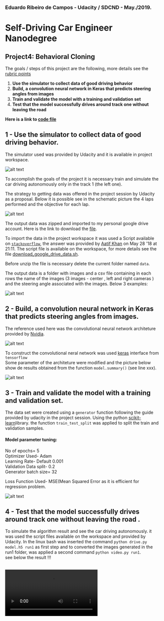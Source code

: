 ### Eduardo Ribeiro de Campos - Udacity / SDCND - May./2019.


# Self-Driving Car Engineer Nanodegree

## **Project4: Behavioral Cloning** 


[//]: # (Image References)

[image1]: ./images/udacity_simulator.jpg
[image2]: ./images/dataset_images.jpg
[image3]: ./images/training_process.jpg
[image4]: ./images/cnn-architecture.jpg
[image5]: ./images/model_summary.jpg
[image6]: ./images/model_mean_squared_error_loss.jpg
[image7]: ./images/video.jpg

 

The goals / steps of this project are the following, more details see the [rubric points](https://review.udacity.com/#!/rubrics/1968/view) 

1. **Use the simulator to collect data of good driving behavior**<br/> 
2. **Build, a convolution neural network in Keras that predicts steering angles from images**<br/> 
3. **Train and validate the model with a training and validation set**<br/> 
4. **Test that the model successfully drives around track one without leaving the road**<br/> 
 

**Here is a link to [code file](./model.py)**

## 1 - Use the simulator to collect data of good driving behavior.

The simulator used was provided by Udacity and it is available in project workspace. 

![alt text][image1]

To accomplish the goals of the project it is necessary train and simulate the car driving autonomously only in the track 1 (the left one).

The strategy to getting data was offered in the project session by Udacity as a proposal. Below it is possible see in the schematic picture the 4 laps performed and the objective for each lap.

![alt text][image3]

The output data was zipped and imported to my personal google drive account. Here is the link to download the [file](https://drive.google.com/file/d/16wo6T1mjTcNS6QnCiLscyo8yJAqEPnOU/view?usp=sharing).

To import the data in the project workspace it was used a Script available on [`stackoverflow`](https://stackoverflow.com/questions/25010369/wget-curl-large-file-from-google-drive), the answer was provided by
[Aatif Khan](https://stackoverflow.com/users/3292493/aatif-khan) on May 28 '18 at 21:11. The script file is available on the workspace, for more details see the file [download_google_drive_data.sh](./download_google_drive_data.sh).

Before unzip the file is necessary delete the current folder named `data`.

The output data is a folder with images and a csv file containing in each rows the name of the images (3 images - center , left and right cameras ) and the steering angle associated with the images.
Below 3 examples:

![alt text][image2]


## 2 - Build, a convolution neural network in Keras that predicts steering angles from images.


The reference used here was the convolutional neural network architeture provided by [Nvidia](https://devblogs.nvidia.com/deep-learning-self-driving-cars/).


![alt text][image4]


To construct the convolutional neral network was used [keras](https://www.tensorflow.org/guide/keras) interface from `tensorflow`<br/> 
Some parameter of the architeture were modified and the picture below show de results obtained from the function `model.summary()` (see line xxx).


![alt text][image5]



## 3 - Train and validate the model with a training and validation set.

The data set were created using a `generator` function following the guide provided by udacity in the project session. Using the python  [scikit-learn](https://scikit-learn.org/stable/)library. the function `train_test_split` was applied to split the train and validation samples.

#### Model parameter tuning:
No of epochs= 5<br/> 
Optimizer Used- Adam<br/> 
Learning Rate- Default 0.001<br/> 
Validation Data split- 0.2<br/> 
Generator batch size= 32<br/> 

Loss Function Used- MSE(Mean Squared Error as it is efficient for regression problem.

![alt text][image6]


## 4 - Test that the model successfully drives around track one without leaving the road .

To simulate the algorithm result and see the car driving autonomously. it was used the script files available on the workspace and provided by Udacity. In the linux bash was inserted the command `python drive.py model.h5 run1` as first step and to converted the images generated in the run1 folder, was applied a second command  `python video.py run1`. <br/> see below the result !!!

<br/> 

<video controls src="./video.mp4"/>


https://youtu.be/-1MkRQP87yQ
